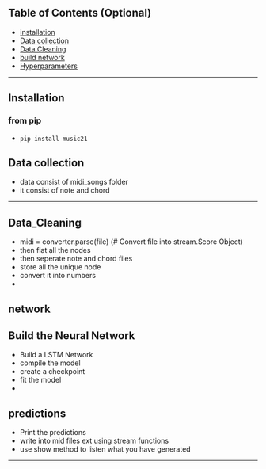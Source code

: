 

## Table of Contents (Optional)

- [installation](#installation)
- [Data collection](#Data_collection)
- [Data Cleaning](#Data_Cleaning)
- [build network](#Network)
- [Hyperparameters](#Hyperparameters)

---


## Installation
### from pip
- `pip install music21` 

## Data collection
- data consist of midi_songs folder
- it consist of note and chord 

---

## Data_Cleaning
- midi = converter.parse(file) (# Convert file into stream.Score Object)
- then flat all the nodes
- then seperate note and chord files
- store all the unique node
- convert it into numbers
-
## network

## Build the Neural Network
- Build a LSTM Network
- compile the model
- create a checkpoint
- fit the model
-

## predictions
- Print the predictions 
- write into mid files ext using stream functions
- use show method to listen what you have generated
---

